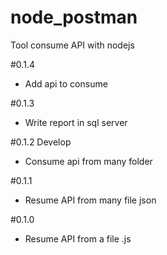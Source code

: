 # node_postman
Tool consume API with nodejs

#0.1.4
- Add api to consume

#0.1.3
- Write report in sql server

#0.1.2 Develop
- Consume api from many folder

#0.1.1
- Resume API from many file json

#0.1.0
- Resume API from a file .js